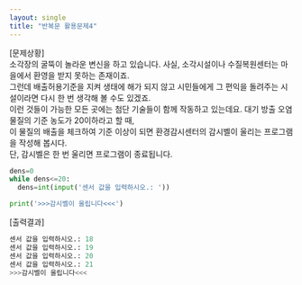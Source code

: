 ```yaml
---
layout: single
title: "반복문 활용문제4"
---
```

[문제상황]  
소각장의 굴뚝이 놀라운 변신을 하고 있습니다. 사실, 소각시설이나 수질복원센터는 마을에서 환영을 받지 못하는 존재이죠.  
그런데 배출허용기준을 지켜 생태에 해가 되지 않고 시민들에게 그 편익을 돌려주는 시설이라면 다시 한 번 생각해 볼 수도 있겠죠.  
이런 것들이 가능한 모든 곳에는 첨단 기술들이 함께 작동하고 있는데요. 대기 방출 오염물질의 기준 농도가 20이하라고 할 때,  
이 물질의 배출을 체크하여 기준 이상이 되면 환경감시센터의 감시벨이 울리는 프로그램을 작성해 봅시다.  
단, 감시벨은 한 번 울리면 프로그램이 종료됩니다.

```python
dens=0
while dens<=20:
  dens=int(input('센서 값을 입력하시오.: '))

print('>>>감시벨이 울립니다<<<')
```
[출력결과]
```python
센서 값을 입력하시오.: 18
센서 값을 입력하시오.: 19
센서 값을 입력하시오.: 20
센서 값을 입력하시오.: 21
>>>감시벨이 울립니다<<<
```
